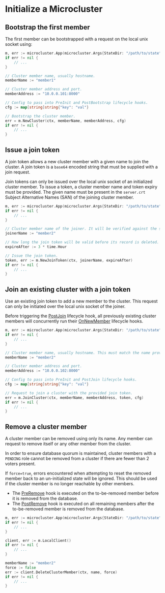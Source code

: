# Initialize a Microcluster

## Bootstrap the first member

The first member can be bootstrapped with a request on the local unix socket using:

```go
m, err := microcluster.App(microcluster.Args{StateDir: "/path/to/state"})
if err != nil {
    // ...
}

// Cluster member name, usually hostname.
memberName := "member1"

// Cluster member address and port.
memberAddress := "10.0.0.101:8000"

// Config to pass into PreInit and PostBootstrap lifecycle hooks.
cfg := map[string]string{"key": "val"}

// Bootstrap the cluster member.
err = m.NewCluster(ctx, memberName, memberAddress, cfg)
if err != nil {
    // ...
}
```

## Issue a join token

A join token allows a new cluster member with a given name to join the cluster. A join token is a `base64` encoded string that must be supplied with a join request.

Join tokens can only be issued over the local unix socket of an initialized cluster member. To issue a token, a cluster member name and token expiry must be provided. The given name must be present in the `server.crt` Subject Alternative Names (SAN) of the joining cluster member.


```go
m, err := microcluster.App(microcluster.Args{StateDir: "/path/to/state"})
if err != nil {
    // ...
}

// Cluster member name of the joiner. It will be verified against the server.crt SAN of the joiner when the token is used.
joinerName := "member2"

// How long the join token will be valid before its record is deleted.
expireAfter := 3 * time.Hour

// Issue the join token.
token, err := m.NewJoinToken(ctx, joinerName, expireAfter)
if err != nil {
    // ...
}
```

## Join an existing cluster with a join token

Use an existing join token to add a new member to the cluster. This request can only be initiated over the local unix socket of the joiner.

Before triggering the [PostJoin](https://github.com/canonical/microcluster/blob/4d80df396e335bf26f9895956e846e082bb8f624/internal/state/hooks.go#L23) lifecycle hook, all previously existing cluster members will concurrently run their [OnNewMember](https://github.com/canonical/microcluster/blob/4d80df396e335bf26f9895956e846e082bb8f624/internal/state/hooks.go#L39) lifecycle hooks.

```go
m, err := microcluster.App(microcluster.Args{StateDir: "/path/to/state"})
if err != nil {
    // ...
}

// Cluster member name, usually hostname. This must match the name provided when the join token was issued.
memberName := "member2"

// Cluster member address and port.
memberAddress := "10.0.0.102:8000"

// Config to pass into PreInit and PostJoin lifecycle hooks.
cfg := map[string]string{"key": "val"}

// Request to join a cluster with the provided join token.
err = m.JoinCluster(ctx, memberName, memberAddress, token, cfg)
if err != nil {
    // ...
}
```

## Remove a cluster member

A cluster member can be removed using only its name. Any member can request to remove itself or any other member from the cluster.

In order to ensure database quorum is maintained, cluster members with a `PENDING` role cannot be removed from a cluster if there are fewer than 2 voters present.

If `force=true`, errors encountered when attempting to reset the removed member back to an un-initialized state will be ignored. This should be used if the cluster member is no longer reachable by other members.

* The [PreRemove](https://github.com/canonical/microcluster/blob/4d80df396e335bf26f9895956e846e082bb8f624/internal/state/hooks.go#L30) hook is executed on the to-be-removed member before it is removed from the database.
* The [PostRemove](https://github.com/canonical/microcluster/blob/4d80df396e335bf26f9895956e846e082bb8f624/internal/state/hooks.go#L33) hook is executed on all remaining members after the to-be-removed member is removed from the database.

```go
m, err := microcluster.App(microcluster.Args{StateDir: "/path/to/state"})
if err != nil {
    // ...
}

client, err := m.LocalClient()
if err != nil {
    // ...
}

memberName := "member2"
force := false
err := client.DeleteClusterMember(ctx, name, force)
if err != nil {
    // ...
}
```
